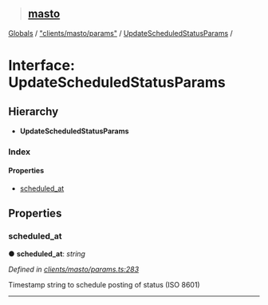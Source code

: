 > ## [masto](../README.md)

[Globals](../globals.md) / ["clients/masto/params"](../modules/_clients_masto_params_.md) / [UpdateScheduledStatusParams](_clients_masto_params_.updatescheduledstatusparams.md) /

# Interface: UpdateScheduledStatusParams

## Hierarchy

* **UpdateScheduledStatusParams**

### Index

#### Properties

* [scheduled_at](_clients_masto_params_.updatescheduledstatusparams.md#scheduled_at)

## Properties

###  scheduled_at

● **scheduled_at**: *string*

*Defined in [clients/masto/params.ts:283](https://github.com/neet/masto.js/blob/635a2aa/src/clients/masto/params.ts#L283)*

Timestamp string to schedule posting of status (ISO 8601)

___
